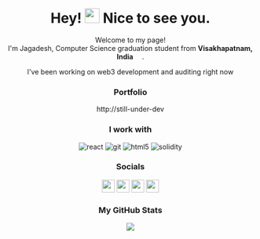 <div align="center">
<h1>Hey! <img src="https://emojis.slackmojis.com/emojis/images/1643515258/12797/meow_coffee.png?1643515258" width="30"/> Nice to see you.</h1>

<p>Welcome to my page! </br> I'm Jagadesh, Computer Science graduation student from <b>Visakhapatnam, India</b> <img src="https://cdn-icons-png.flaticon.com/512/299/299702.png" width="14" height="12"/>.</p>

l've been working on web3 development and auditing right now

### Portfolio
http://still-under-dev


<h3>I work with</h3>

<p>
  <img alt="react" src="https://img.shields.io/badge/-React-45b8d8?style=flat-square&logo=react&logoColor=white" />
  <img alt="git" src="https://img.shields.io/badge/-Git-F05032?style=flat-square&logo=git&logoColor=white" />
  <img alt="html5" src="https://img.shields.io/badge/-HTML5-E34F26?style=flat-square&logo=html5&logoColor=white" />
  <img alt="solidity" src="https://img.shields.io/badge/-Solidity-8f8f8f?style=flat-square&logo=solidity&logoColor=white" />
</p>

### Socials

<div> <a href="https://www.github.com/jagadesh-ronanki" target="_blank" rel="noreferrer"><img src="https://raw.githubusercontent.com/danielcranney/readme-generator/main/public/icons/socials/github.svg" width="26" height="26" /></a> <a href="https://hashnode.com/@JrNet.hashnode.dev" target="_blank" rel="noreferrer"><img src="https://raw.githubusercontent.com/danielcranney/readme-generator/main/public/icons/socials/hashnode.svg" width="26" height="26" /></a> <a href="https://www.linkedin.com/in/jagadesh-ronanki" target="_blank" rel="noreferrer"><img src="https://raw.githubusercontent.com/danielcranney/readme-generator/main/public/icons/socials/linkedin.svg" width="26" height="26" /></a> <a href="https://www.twitter.com/JagadeshRonanki" target="_blank" rel="noreferrer"><img src="https://raw.githubusercontent.com/danielcranney/readme-generator/main/public/icons/socials/twitter.svg" width="26" height="26" /></a></div>

### My GitHub Stats
<a href="http://www.github.com/jagadesh-ronanki"><img src="https://github-readme-streak-stats.herokuapp.com/?user=jagadesh-ronanki&stroke=14b8a6&background=181824&ring=0891b2&fire=0891b2&currStreakNum=14b8a6&currStreakLabel=0891b2&sideNums=14b8a6&sideLabels=14b8a6&dates=14b8a6&hide_border=true" /></a>

</div>
